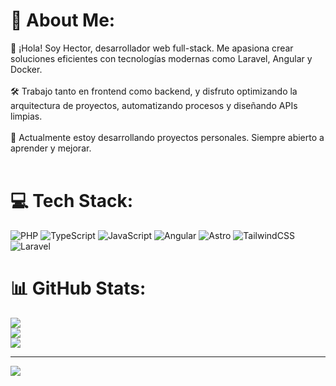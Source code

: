 # 🚀 About Me:
👋 ¡Hola! Soy Hector, desarrollador web full-stack. Me apasiona crear soluciones eficientes con tecnologías modernas como Laravel, Angular y Docker.<br><br>🛠️ Trabajo tanto en frontend como backend, y disfruto optimizando la arquitectura de proyectos, automatizando procesos y diseñando APIs limpias.<br><br>🚀 Actualmente estoy desarrollando proyectos personales. Siempre abierto a aprender y mejorar.<br><br>


# 💻 Tech Stack:
![PHP](https://img.shields.io/badge/php-%23777BB4.svg?style=for-the-badge&logo=php&logoColor=white) ![TypeScript](https://img.shields.io/badge/typescript-%23007ACC.svg?style=for-the-badge&logo=typescript&logoColor=white) ![JavaScript](https://img.shields.io/badge/javascript-%23323330.svg?style=for-the-badge&logo=javascript&logoColor=%23F7DF1E) ![Angular](https://img.shields.io/badge/angular-%23DD0031.svg?style=for-the-badge&logo=angular&logoColor=white) ![Astro](https://img.shields.io/badge/astro-%232C2052.svg?style=for-the-badge&logo=astro&logoColor=white) ![TailwindCSS](https://img.shields.io/badge/tailwindcss-%2338B2AC.svg?style=for-the-badge&logo=tailwind-css&logoColor=white) ![Laravel](https://img.shields.io/badge/laravel-%23FF2D20.svg?style=for-the-badge&logo=laravel&logoColor=white)
# 📊 GitHub Stats:
![](https://github-readme-stats.vercel.app/api?username=hectorrp3&theme=tokyonight&hide_border=true&include_all_commits=false&count_private=false)<br/>
![](https://nirzak-streak-stats.vercel.app/?user=hectorrp3&theme=tokyonight&hide_border=true)<br/>
![](https://github-readme-stats.vercel.app/api/top-langs/?username=hectorrp3&theme=tokyonight&hide_border=true&include_all_commits=false&count_private=false&layout=compact)

---
[![](https://visitcount.itsvg.in/api?id=hectorrp3&icon=0&color=0)](https://visitcount.itsvg.in)

<!-- Proudly created with GPRM ( https://gprm.itsvg.in ) -->
